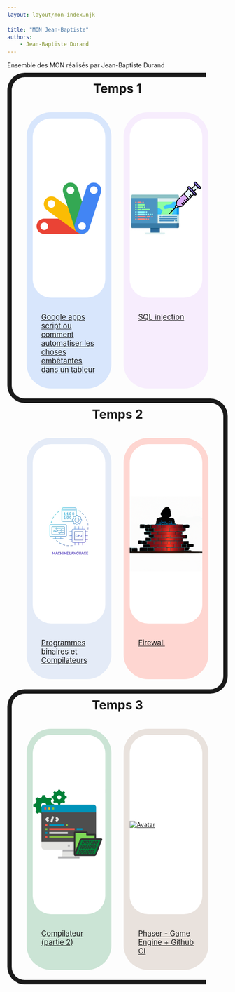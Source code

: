 ```yaml
---
layout: layout/mon-index.njk

title: "MON Jean-Baptiste"
authors:
    - Jean-Baptiste Durand
---
```


<!-- début résumé -->

Ensemble des MON réalisés par Jean-Baptiste Durand

<!-- fin résumé -->

<div class="temps-container">
	<div class="temps-border temps-border-left"></div>
	<h2 class="temps">Temps 1</h2>
	<div class="card-container">
		<a class="card" style="background-color:rgba(64, 134, 244,var(--opacity));" href="./gglAppsScript">
			<div class="img-container"><img src="./Image/Google_Apps_Script.svg.png" alt="Avatar" style="width:100%"/></div>
			<p class="MON-descriptif">Google apps script ou comment automatiser les choses embêtantes dans un tableur</p>
		</a>
		<a class="card" style="background-color:rgba(218, 170, 248,var(--opacity));" href="./SQLinjection">
			<div class="img-container"><img src="./Image/SQLinjection.jpg" alt="Avatar" style="width:100%;"/></div>
			<p class="MON-descriptif"> SQL injection </p>
		</a>
	</div>
</div>
<div class="temps-container">
	<div class="temps-border temps-border-right"></div>
	<h2 class="temps">Temps 2</h2>
	<div class="card-container">
		<a class="card" style="background-color:rgba(126, 160, 219,var(--opacity));" href="./yaccLex">
			<div class="img-container"><img src="./Image/compileur-logo.png" alt="Avatar" style="width:100%;border-radius: 8em;"></div>
			<p class="MON-descriptif">Programmes binaires et Compilateurs</p>
		</a>
		<a class="card" style="background-color:rgba(255, 56, 33,var(--opacity));" href="./firewall">
			<div class="img-container"><img src="./Image/firewallLogo.png" alt="Avatar" style="width:100%"/></div>
			<p class="MON-descriptif"> Firewall </p>
		</a>
	</div>
</div>
<div class="temps-container">
	<div class="temps-border temps-border-left"></div>
	<h2 class="temps">Temps 3</h2>
	<div class="card-container">
		<a class="card" style="background-color:rgba(0, 127, 53 ,var(--opacity));" href="./compiler">
			<div class="img-container"><img src="./Image/compiler.jpg" alt="Avatar" style="width:100%"/></div>
			<p class="MON-descriptif">Compilateur (partie 2)</p>
		</a>
		<a class="card" style="background-color:rgba(152, 115, 93,var(--opacity));" href="./phaser">
			<div class="img-container"><img src="https://phaser.io/images/img.png" alt="Avatar" style="width:100%"/></div>
			<p class="MON-descriptif"> Phaser - Game Engine + Github CI</p>
		</a>
	</div>
</div>

<style>
	.temps{
		text-align:center;
		font-size:2em;
		border-bottom-width:0px;
		margin-top:1em;
	}
	.temps-container{
		position:relative;
		padding-left: 30px;
		padding-right: 30px;
	}
	.temps-border{
		position:absolute;
		border:solid;
		border-width: 10px 0px 10px 0px;
		top:calc(-1em - 5px);
		bottom:calc(-1em - 5px);
		z-index:-1;
	}
	.temps-border-left{
		border-left-width:10px;
		border-radius: 40px 0px 0px 40px;
		right:10%;
		left:0;
	}
	.temps-border-right{
		border-right-width:10px;
		border-radius: 0px 40px 40px 0px;
		left:50%;
		right:0;
	}
	.card-container{
		display:flex;
		flex-direction:row;
	}
	.card{
		flex:1;
		margin:1em;
		border-radius: 4em;
		--opacity:0.2;
		transition: all 1s;
	}
	.card:hover{
		--opacity:0.6;
	}
	
	.img-container{
		height:408.6px;
		display: flex;
		justify-content: center;
		align-items: center;
		background-color:white;
		margin-right:1em;
		margin-left:1em;
		margin-top:1em;
		border-radius: 3em;
	}
	img{
		border-width:0;
	}
	.MON-descriptif{
		margin:2em;
		font-size:1.2em;
	}
</style>
